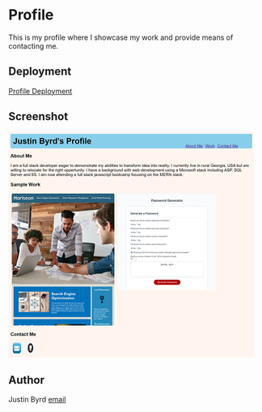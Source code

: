 # Profile

This is my profile where I showcase my work and provide means of contacting me.

## Deployment
[Profile Deployment](https://justinnbyrd.github.io/profile/)

## Screenshot
![Profile Screenshot](./assets/images/profile-screenshot.png)

## Author
Justin Byrd [email](mailto:justin_byrd@hotmail.com)